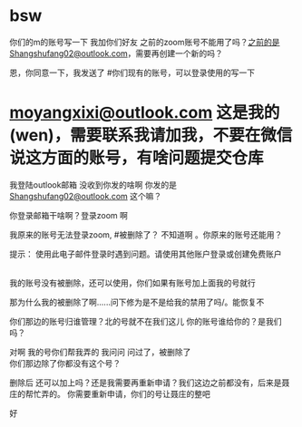 # bsw
你们的m的账号写一下
我加你们好友
之前的zoom账号不能用了吗？之前的是Shangshufang02@outlook.com，需要再创建一个新的吗？

恩，你同意一下，我发送了
#你们现有的账号，可以登录使用的写一下
# moyangxixi@outlook.com 这是我的 (wen)，需要联系我请加我，不要在微信说这方面的账号，有啥问题提交仓库


我登陆outlook邮箱 没收到你发的啥啊
你发的是 Shangshufang02@outlook.com 这个嘛？

你登录邮箱干啥啊？登录zoom 啊


我原来的账号无法登录zoom,
#被删除了？
不知道啊 。你原来的账号还能用？

提示：     使用此电子邮件登录时遇到问题。请使用其他账户登录或创建免费账户

<br/>
我的账号没有被删除，还可以使用，你们如果有账号加上面我的号就行

那为什么我的被删除了啊......问下修为是不是给我的禁用了吗/。能恢复不

你们那边的账号归谁管理？北的号就不在我们这儿
你的账号谁给你的？是我们吗？


对啊  我的号你们帮我弄的
我问问
问过了，被删除了
<br/>
你们那边除了你都没有这个号？

删除后 还可以加上吗？还是我需要再重新申请？我们这边之前都没有，后来是聂庄的帮忙弄的。
你需要重新申请，你们的号让聂庄的整吧

好

